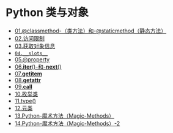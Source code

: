 #  Python 类与对象

* [01.@classmethod-（类方法）和-@staticmethod（静态方法）](https://github.com/SingleDiego/Python-OOP-Notes/blob/main/docs/01.%40classmethod-%EF%BC%88%E7%B1%BB%E6%96%B9%E6%B3%95%EF%BC%89%E5%92%8C-%40staticmethod%EF%BC%88%E9%9D%99%E6%80%81%E6%96%B9%E6%B3%95%EF%BC%89.md)
* [02.访问限制](https://github.com/SingleDiego/Python-OOP-Notes/blob/main/docs/02.%E8%AE%BF%E9%97%AE%E9%99%90%E5%88%B6.md)
* [03.获取对象信息](https://github.com/SingleDiego/Python-OOP-Notes/blob/main/docs/03.%E8%8E%B7%E5%8F%96%E5%AF%B9%E8%B1%A1%E4%BF%A1%E6%81%AF.md)
* [``04.__slots__``](https://github.com/SingleDiego/Python-OOP-Notes/blob/main/docs/04.__slots__.md)
* [05.@property](https://github.com/SingleDiego/Python-OOP-Notes/blob/main/docs/05.%40property.md)
* [06.__iter__()-和-__next__()](https://github.com/SingleDiego/Python-OOP-Notes/blob/main/docs/06.__iter__()-%E5%92%8C-__next__().md)
* [07.__getitem__](https://github.com/SingleDiego/Python-OOP-Notes/blob/main/docs/07.__getitem__.md)
* [08.__getattr__](https://github.com/SingleDiego/Python-OOP-Notes/blob/main/docs/08.__getattr__.md)
* [09.__call__](https://github.com/SingleDiego/Python-OOP-Notes/blob/main/docs/09.__call__.md)
* [10.枚举类](https://github.com/SingleDiego/Python-OOP-Notes/blob/main/docs/10.%E6%9E%9A%E4%B8%BE%E7%B1%BB.md)
* [11.type()](https://github.com/SingleDiego/Python-OOP-Notes/blob/main/docs/11.type().md)
* [12.元类](https://github.com/SingleDiego/Python-OOP-Notes/blob/main/docs/12.%E5%85%83%E7%B1%BB.md)
* [13.Python-魔术方法（Magic-Methods）](https://github.com/SingleDiego/Python-OOP-Notes/blob/main/docs/13.Python-%E9%AD%94%E6%9C%AF%E6%96%B9%E6%B3%95%EF%BC%88Magic-Methods%EF%BC%89.md)
* [14.Python-魔术方法（Magic-Methods）-2](https://github.com/SingleDiego/Python-OOP-Notes/blob/main/docs/14.Python-%E9%AD%94%E6%9C%AF%E6%96%B9%E6%B3%95%EF%BC%88Magic-Methods%EF%BC%89-2.md)

